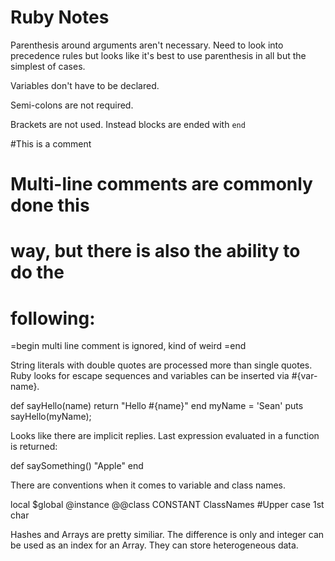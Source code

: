 Ruby Notes
==============

Parenthesis around arguments aren't necessary. Need to look into precedence rules but looks like it's best to use parenthesis in all but the simplest of cases.

Variables don't have to be declared.

Semi-colons are not required.

Brackets are not used. Instead blocks are ended with `end`

#This is a comment
# Multi-line comments are commonly done this
# way, but there is also the ability to do the
# following:

=begin
multi
line
comment
is ignored, kind of weird
=end

String literals with double quotes are processed more than single quotes. Ruby looks for escape sequences and variables can be inserted via #{var-name}.

def sayHello(name)
    return "Hello #{name}"
end
myName = 'Sean'
puts sayHello(myName);

Looks like there are implicit replies. Last expression evaluated in a function is returned:

def saySomething()
    "Apple"
end

There are conventions when it comes to variable and class names.

local
$global
@instance
@@class
CONSTANT
ClassNames #Upper case 1st char

Hashes and Arrays are pretty similiar. The difference is only and integer can be used as an index for an Array. They can store heterogeneous data.
